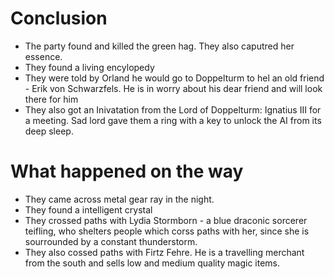 # Conclusion
- The party found and killed the green hag. They also caputred her essence.
- They found a living encylopedy 
- They were told by Orland he would go to Doppelturm to hel an old friend - Erik von Schwarzfels. He is in worry about his dear friend and will look there for him
- They also got an Inivatation from the Lord of Doppelturm: Ignatius III for a meeting. Sad lord gave them a ring with a key to unlock the AI from its deep sleep.

# What happened on the way
- They came across metal gear ray in the night.
- They found a intelligent crystal
- They crossed paths with Lydia Stormborn - a blue draconic sorcerer teifling, who shelters people which corss paths with her, since she is sourrounded by a constant thunderstorm.
- They also cossed paths with Firtz Fehre. He is a travelling merchant from the south and sells low and medium quality magic items.